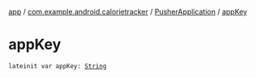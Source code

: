 [app](../../index.md) / [com.example.android.calorietracker](../index.md) / [PusherApplication](index.md) / [appKey](./app-key.md)

# appKey

`lateinit var appKey: `[`String`](https://kotlinlang.org/api/latest/jvm/stdlib/kotlin/-string/index.html)